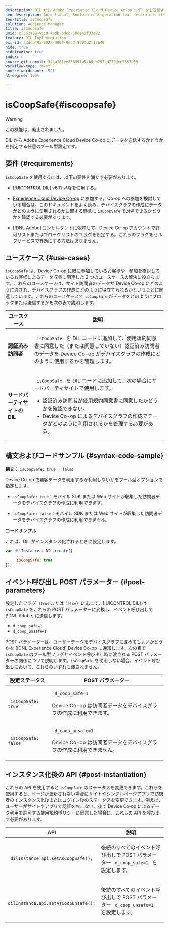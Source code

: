 ```yaml
---
description: DIL から Adobe Experience Cloud Device Co-op にデータを送信するかどうかを指定する任意のブール型設定です。
seo-description: An optional, Boolean configuration that determines if DIL sends (or does not send) data to the Adobe Experience Cloud Device Co-op.
seo-title: isCoopSafe
solution: Audience Manager
title: isCoopSafe
uuid: c5362a38-93c0-4edb-bdcb-106e43f33a92
feature: DIL Implementation
exl-id: 33dca495-6923-4966-9ec3-8b0fd2f17649
hide: true
hidefromtoc: true
index: n
source-git-commit: 3f4a161ee856357b5cb5eb757ad779dee5357b09
workflow-type: tm+mt
source-wordcount: '521'
ht-degree: 100%

---
```


# isCoopSafe{#iscoopsafe}

>[!WARNING]
>
>この機能は、廃止されました。

DIL から Adobe Experience Cloud Device Co-op にデータを送信するかどうかを指定する任意のブール型設定です。

## 要件 {#requirements}

`isCoopSafe` を使用するには、以下の要件を満たす必要があります。

* [!UICONTROL DIL] v6.11 以降を使用する。
* [Experience Cloud Device Co-op](https://experienceleague.adobe.com/docs/device-co-op/using/home.html?lang=ja) に参加する。Co-op への参加を検討している場合は、このドキュメントをよく読み、デバイスグラフの作成にデータがどのように使用されるかに関する懸念に `isCoopSafe` で対処できるかどうかを確認する必要があります。

* [!DNL Adobe] コンサルタントに依頼して、Device Co-op アカウントで許可リストまたはブロックリストのフラグを設定する。これらのフラグをセルフサービスで有効にする方法はありません。

## ユースケース {#use-cases}

`isCoopSafe` は、Device Co-op に既に参加しているお客様や、参加を検討しているお客様によるデータ収集に関連した 2 つのユースケースの解決に役立ちます。これらのユースケースは、サイト訪問者のデータが Device Co-op にどのように渡され、デバイスグラフの作成にどのように役立てられるかということに関連しています。これらのユースケースで `isCoopSafe` がデータをどのようにブロックまたは送信するかを次の表で説明します。

<table id="table_A24C63D2A21F47EDBAC8FA5E7BE888D8"> 
 <thead> 
  <tr> 
   <th colname="col1" class="entry"> ユースケース </th> 
   <th colname="col2" class="entry"> 説明 </th> 
  </tr> 
 </thead>
 <tbody> 
  <tr> 
   <td colname="col1"> <p> <b>認証済み訪問者</b> </p> </td> 
   <td colname="col2"> <p><code> isCoopSafe </code> を <span class="wintitle">DIL</span> コードに追加して、使用規約同意書に同意した（または同意していない）認証済み訪問者のデータを Device Co-op がデバイスグラフの作成にどのように使用するかを管理します。 </p> </td> 
  </tr> 
  <tr> 
   <td colname="col1"> <p> <b>サードパーティサイトの DIL</b> </p> </td> 
   <td colname="col2"> <p><code> isCoopSafe </code> を <span class="wintitle">DIL</span> コードに追加して、次の場合にサードパーティサイトで使用します。 </p> <p> 
     <ul id="ul_C27BB26510314834A2A7CD99D46DA4AC"> 
      <li id="li_4E6AE574F18646F09C0CF4553EEA1A9E">認証済み訪問者が使用規約同意書に同意したかどうかを確認できない。 </li> 
      <li id="li_26D0561BF32B4278B0A6B5082C17FED8">Device Co-op によるデバイスグラフの作成でデータがどのように利用されるかを管理する必要がある。 </li> 
     </ul> </p> </td> 
  </tr> 
 </tbody> 
</table>

## 構文およびコードサンプル {#syntax-code-sample}

**構文：** `isCoopSafe: true | false`

Device Co-op で顧客データを利用するか利用しないかをブール型オプションで指定します。

* `isCoopSafe: true`：モバイル SDK または Web サイトが収集した訪問者データをデバイスグラフの作成に利用&#x200B;*できます*。

* `isCoopSafe: false`：モバイル SDK または Web サイトが収集した訪問者データをデバイスグラフの作成に利用&#x200B;*できません*。

**コードサンプル**

これは、DIL がインスタンス化されるときに設定します。

```js
var dilInstance = DIL.create({ 
     ... 
     isCoopSafe: true 
});
```

## イベント呼び出し POST パラメーター {#post-parameters}

設定したフラグ（`true` または `false`）に応じて、[!UICONTROL DIL] は `isCoopSafe` をこれらの POST パラメーターに変換し、イベント呼び出しで [!DNL Adobe] に送信します。

* `d_coop_safe=1`
* `d_coop_unsafe=1`

POST パラメーターは、ユーザーデータをデバイスグラフに含めてもよいかどうかを [!DNL Experience Cloud] Device Co-op に通知します。次の表で `isCoopSafe` のブール型フラグとイベント呼び出し時に渡される POST パラメーターの関係について説明します。`isCoopSafe` を使用しない場合、イベント呼び出しにおいて、これらのいずれも渡されません。

<table id="table_0A544534CA904F4D9836A34B8C1EACBB"> 
 <thead> 
  <tr> 
   <th colname="col1" class="entry"> 設定ステータス </th> 
   <th colname="col2" class="entry"> POST パラメーター </th> 
  </tr> 
 </thead>
 <tbody> 
  <tr> 
   <td colname="col1"> <p> <code> isCoopSafe: true </code> </p> </td> 
   <td colname="col2"> <p> <code> d_coop_safe=1 </code> </p> <p>Device Co-op は訪問者データをデバイスグラフの作成に利用できます。 </p> </td> 
  </tr> 
  <tr> 
   <td colname="col1"> <p> <code> isCoopSafe: false </code> </p> </td> 
   <td colname="col2"> <p> <code> d_coop_unsafe=1 </code> </p> <p>Device Co-op は訪問者データをデバイスグラフの作成に利用できません。 </p> </td> 
  </tr> 
 </tbody> 
</table>

## インスタンス化後の API {#post-instantiation}

これらの API を使用すると `isCoopSafe` のステータスを変更できます。これらを使用すると、ページが更新されない場合にサイトやシングルページアプリで訪問者のインスタンス化後またはログイン後のステータスを変更できます。例えば、ユーザーがサイトやアプリで認証をおこない、後で Device Co-op によるデータ利用を許可する使用規約ポリシーに同意した場合に、これらの API を呼び出す必要があります。

<table id="table_BAA96B1F82BE48C3A61A1AF1367BA45C"> 
 <thead> 
  <tr> 
   <th colname="col1" class="entry"> API </th> 
   <th colname="col2" class="entry"> 説明 </th> 
  </tr> 
 </thead>
 <tbody> 
  <tr> 
   <td colname="col1"> <p> <code> dilInstance.api.setAsCoopSafe(); </code> </p> </td> 
   <td colname="col2"> <p>後続のすべてのイベント呼び出しで POST パラメーター <code> d_coop_safe=1 </code> を設定します。 </p> </td> 
  </tr> 
  <tr> 
   <td colname="col1"> <p> <code> dilInstance.api.setAsCoopUnsafe(); </code> </p> </td> 
   <td colname="col2"> <p>後続のすべてのイベント呼び出しで POST パラメーター <code> d_coop_unsafe=1 </code> を設定します。 </p> </td> 
  </tr> 
 </tbody> 
</table>

<!-- 

Wiki page https://wiki.corp.adobe.com/x/RCfFTg

 -->
